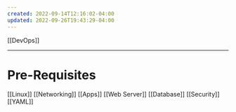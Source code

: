 ```yaml
---
created: 2022-09-14T12:16:02-04:00
updated: 2022-09-26T19:43:29-04:00
---
```

[[DevOps]]

---
# Pre-Requisites
[[Linux]]
[[Networking]]
[[Apps]]
[[Web Server]]
[[Database]]
[[Security]]
[[YAML]]
